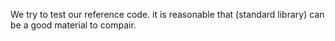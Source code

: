 We try to test our reference code.
it is reasonable that <set> (standard library) can be a good material to compair.

